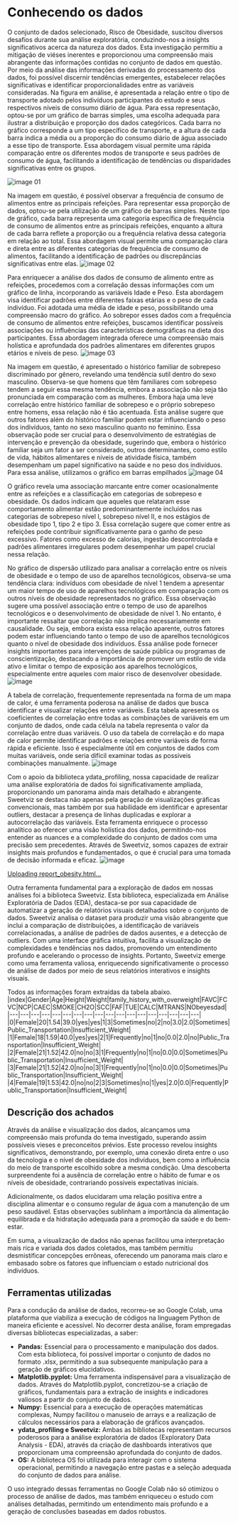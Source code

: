 # Conhecendo os dados

O conjunto de dados selecionado, Risco de Obesidade, suscitou diversos desafios durante sua análise exploratória, conduzindo-nos a insights significativos acerca da natureza dos dados. Esta investigação permitiu a mitigação de viéses inerentes e proporcionou uma compreensão mais abrangente das informações contidas no conjunto de dados em questão.
Por meio da análise das informações derivadas do processamento dos dados, foi possível discernir tendências emergentes, estabelecer relações significativas e identificar proporcionalidades entre as variáveis consideradas.
Na figura em análise, é apresentada a relação entre o tipo de transporte adotado pelos indivíduos participantes do estudo e seus respectivos níveis de consumo diário de água. Para essa representação, optou-se por um gráfico de barras simples, uma escolha adequada para ilustrar a distribuição e proporção dos dados categóricos. Cada barra no gráfico corresponde a um tipo específico de transporte, e a altura de cada barra indica a média ou a proporção do consumo diário de água associado a esse tipo de transporte. Essa abordagem visual permite uma rápida comparação entre os diferentes modos de transporte e seus padrões de consumo de água, facilitando a identificação de tendências ou disparidades significativas entre os grupos.

![image 01](https://github.com/ICEI-PUC-Minas-PMV-SI/pmv-si-2024-1-pe7-t1-obesity-risk/assets/78939209/c66cb392-9180-48f0-adf3-b78d136e45a1)

Na imagem em questão, é possível observar a frequência de consumo de alimentos entre as principais refeições. Para representar essa proporção de dados, optou-se pela utilização de um gráfico de barras simples. Neste tipo de gráfico, cada barra representa uma categoria específica de frequência de consumo de alimentos entre as principais refeições, enquanto a altura de cada barra reflete a proporção ou a frequência relativa dessa categoria em relação ao total. Essa abordagem visual permite uma comparação clara e direta entre as diferentes categorias de frequência de consumo de alimentos, facilitando a identificação de padrões ou discrepâncias significativas entre elas.
![image 02](https://github.com/ICEI-PUC-Minas-PMV-SI/pmv-si-2024-1-pe7-t1-obesity-risk/assets/78939209/78e5d8a1-773d-4089-bc3c-86445ae8bbcd)

Para enriquecer a análise dos dados de consumo de alimento entre as refeições, procedemos com a correlação dessas informações com um gráfico de linha, incorporando as variáveis Idade e Peso. Esta abordagem visa identificar padrões entre diferentes faixas etárias e o peso de cada indivíduo. Foi adotada uma média de idade e peso, possibilitando uma compreensão macro do gráfico. Ao sobrepor esses dados com a frequência de consumo de alimentos entre refeições, buscamos identificar possíveis associações ou influências das características demográficas na dieta dos participantes. Essa abordagem integrada oferece uma compreensão mais holística e aprofundada dos padrões alimentares em diferentes grupos etários e níveis de peso.
![image 03](https://github.com/ICEI-PUC-Minas-PMV-SI/pmv-si-2024-1-pe7-t1-obesity-risk/assets/78939209/033d54ca-7d93-4c4e-a4df-b580a025de8a)

Na imagem em questão, é apresentado o histórico familiar de sobrepeso discriminado por gênero, revelando uma tendência sutil dentro do sexo masculino. Observa-se que homens que têm familiares com sobrepeso tendem a seguir essa mesma tendência, embora a associação não seja tão pronunciada em comparação com as mulheres.
Embora haja uma leve correlação entre histórico familiar de sobrepeso e o próprio sobrepeso entre homens, essa relação não é tão acentuada. Esta análise sugere que outros fatores além do histórico familiar podem estar influenciando o peso dos indivíduos, tanto no sexo masculino quanto no feminino.
Essa observação pode ser crucial para o desenvolvimento de estratégias de intervenção e prevenção da obesidade, sugerindo que, embora o histórico familiar seja um fator a ser considerado, outros determinantes, como estilo de vida, hábitos alimentares e níveis de atividade física, também desempenham um papel significativo na saúde e no peso dos indivíduos.
Para essa análise, utilizamos o gráfico em barras empilhados
![image 04](https://github.com/ICEI-PUC-Minas-PMV-SI/pmv-si-2024-1-pe7-t1-obesity-risk/assets/78939209/181a94e6-3446-4dd8-bc5c-dc4a08f39047)

O gráfico revela uma associação marcante entre comer ocasionalmente entre as refeições e a classificação em categorias de sobrepeso e obesidade. Os dados indicam que aqueles que relataram esse comportamento alimentar estão predominantemente incluídos nas categorias de sobrepeso nível I, sobrepeso nível II, e nos estágios de obesidade tipo 1, tipo 2 e tipo 3. Essa correlação sugere que comer entre as refeições pode contribuir significativamente para o ganho de peso excessivo. Fatores como excesso de calorias, ingestão descontrolada e padrões alimentares irregulares podem desempenhar um papel crucial nessa relação. 

No gráfico de dispersão utilizado para analisar a correlação entre os níveis de obesidade e o tempo de uso de aparelhos tecnológicos, observa-se uma tendência clara: indivíduos com obesidade de nível 1 tendem a apresentar um maior tempo de uso de aparelhos tecnológicos em comparação com os outros níveis de obesidade representados no gráfico.
Essa observação sugere uma possível associação entre o tempo de uso de aparelhos tecnológicos e o desenvolvimento de obesidade de nível 1. No entanto, é importante ressaltar que correlação não implica necessariamente em causalidade. Ou seja, embora exista essa relação aparente, outros fatores podem estar influenciando tanto o tempo de uso de aparelhos tecnológicos quanto o nível de obesidade dos indivíduos.
Essa análise pode fornecer insights importantes para intervenções de saúde pública ou programas de conscientização, destacando a importância de promover um estilo de vida ativo e limitar o tempo de exposição aos aparelhos tecnológicos, especialmente entre aqueles com maior risco de desenvolver obesidade.
![image](https://github.com/ICEI-PUC-Minas-PMV-SI/pmv-si-2024-1-pe7-t1-obesity-risk/assets/78939209/97f0ce60-49d7-4444-9e7a-3674486c8e9a)

A tabela de correlação, frequentemente representada na forma de um mapa de calor, é uma ferramenta poderosa na análise de dados que busca identificar e visualizar relações entre variáveis. Esta tabela apresenta os coeficientes de correlação entre todas as combinações de variáveis em um conjunto de dados, onde cada célula na tabela representa o valor da correlação entre duas variáveis. O uso da tabela de correlação e do mapa de calor permite identificar padrões e relações entre variáveis de forma rápida e eficiente. Isso é especialmente útil em conjuntos de dados com muitas variáveis, onde seria difícil examinar todas as possíveis combinações manualmente.
![image](https://github.com/ICEI-PUC-Minas-PMV-SI/pmv-si-2024-1-pe7-t1-obesity-risk/assets/78939209/4a8a9d49-61fa-4341-bf41-d6fae333d7e1)

Com o apoio da biblioteca ydata_profiling, nossa capacidade de realizar uma análise exploratória de dados foi significativamente ampliada, proporcionando um panorama ainda mais detalhado e abrangente. Sweetviz se destaca não apenas pela geração de visualizações gráficas convencionais, mas também por sua habilidade em identificar e apresentar outliers, destacar a presença de linhas duplicadas e explorar a autocorrelação das variáveis. Esta ferramenta enriquece o processo analítico ao oferecer uma visão holística dos dados, permitindo-nos entender as nuances e a complexidade do conjunto de dados com uma precisão sem precedentes. Através de Sweetviz, somos capazes de extrair insights mais profundos e fundamentados, o que é crucial para uma tomada de decisão informada e eficaz.
![image](https://github.com/ICEI-PUC-Minas-PMV-SI/pmv-si-2024-1-pe7-t1-obesity-risk/assets/78939209/f1b96a1b-1df9-4e37-a40d-a1a52fd73470)

[Uploading report_obesity.html…]()

Outra ferramenta fundamental para a exploração de dados em nossas análises foi a biblioteca Sweetviz. Esta biblioteca, especializada em Análise Exploratória de Dados (EDA), destaca-se por sua capacidade de automatizar a geração de relatórios visuais detalhados sobre o conjunto de dados. Sweetviz analisa o dataset para produzir uma visão abrangente que inclui a comparação de distribuições, a identificação de variáveis correlacionadas, a análise de padrões de dados ausentes, e a detecção de outliers. Com uma interface gráfica intuitiva, facilita a visualização de complexidades e tendências nos dados, promovendo um entendimento profundo e acelerando o processo de insights. Portanto, Sweetviz emerge como uma ferramenta valiosa, enriquecendo significativamente o processo de análise de dados por meio de seus relatórios interativos e insights visuais.

Todos as informações foram extraídas da tabela abaixo.
|index|Gender|Age|Height|Weight|family\_history\_with\_overweight|FAVC|FCVC|NCP|CAEC|SMOKE|CH2O|SCC|FAF|TUE|CALC|MTRANS|NObeyesdad|
|---|---|---|---|---|---|---|---|---|---|---|---|---|---|---|---|---|---|
|0|Female|20|1\.54|39\.0|yes|yes|1|3|Sometimes|no|2|no|3\.0|2\.0|Sometimes|Public\_Transportation|Insufficient\_Weight|
|1|Female|18|1\.59|40\.0|yes|yes|2|1|Frequently|no|1|no|0\.0|2\.0|no|Public\_Transportation|Insufficient\_Weight|
|2|Female|21|1\.52|42\.0|no|no|3|1|Frequently|no|1|no|0\.0|0\.0|Sometimes|Public\_Transportation|Insufficient\_Weight|
|3|Female|21|1\.52|42\.0|no|no|3|1|Frequently|no|1|no|0\.0|0\.0|Sometimes|Public\_Transportation|Insufficient\_Weight|
|4|Female|19|1\.53|42\.0|no|no|2|3|Sometimes|no|1|yes|2\.0|0\.0|Frequently|Public\_Transportation|Insufficient\_Weight|


## Descrição dos achados

Através da análise e visualização dos dados, alcançamos uma compreensão mais profunda do tema investigado, superando assim possíveis vieses e preconceitos prévios. Este processo revelou insights significativos, demonstrando, por exemplo, uma conexão direta entre o uso da tecnologia e o nível de obesidade dos indivíduos, bem como a influência do meio de transporte escolhido sobre a mesma condição. Uma descoberta surpreendente foi a ausência de correlação entre o hábito de fumar e os níveis de obesidade, contrariando possíveis expectativas iniciais.

Adicionalmente, os dados elucidaram uma relação positiva entre a disciplina alimentar e o consumo regular de água com a manutenção de um peso saudável. Estas observações sublinham a importância da alimentação equilibrada e da hidratação adequada para a promoção da saúde e do bem-estar.

Em suma, a visualização de dados não apenas facilitou uma interpretação mais rica e variada dos dados coletados, mas também permitiu desmistificar concepções errôneas, oferecendo um panorama mais claro e embasado sobre os fatores que influenciam o estado nutricional dos indivíduos.

## Ferramentas utilizadas

Para a condução da análise de dados, recorreu-se ao Google Colab, uma plataforma que viabiliza a execução de códigos na linguagem Python de maneira eficiente e acessível. No decorrer desta análise, foram empregadas diversas bibliotecas especializadas, a saber:

- **Pandas:** Essencial para o processamento e manipulação dos dados. Com esta biblioteca, foi possível importar o conjunto de dados no formato .xlsx, permitindo a sua subsequente manipulação para a geração de gráficos elucidativos.
- **Matplotlib.pyplot:** Uma ferramenta indispensável para a visualização de dados. Através do Matplotlib.pyplot, concretizou-se a criação de gráficos, fundamentais para a extração de insights e indicadores valiosos a partir do conjunto de dados.
- **Numpy:** Essencial para a execução de operações matemáticas complexas, Numpy facilitou o manuseio de arrays e a realização de cálculos necessários para a elaboração de gráficos avançados.
- **ydata_profiling e Sweetviz:** Ambas as bibliotecas representam recursos poderosos para a análise exploratória de dados (Exploratory Data Analysis - EDA), através da criação de dashboards interativos que proporcionam uma compreensão aprofundada do conjunto de dados.
- **OS:** A biblioteca OS foi utilizada para interagir com o sistema operacional, permitindo a navegação entre pastas e a seleção adequada do conjunto de dados para análise.

O uso integrado dessas ferramentas no Google Colab não só otimizou o processo de análise de dados, mas também enriqueceu o estudo com análises detalhadas, permitindo um entendimento mais profundo e a geração de conclusões baseadas em dados robustos.

